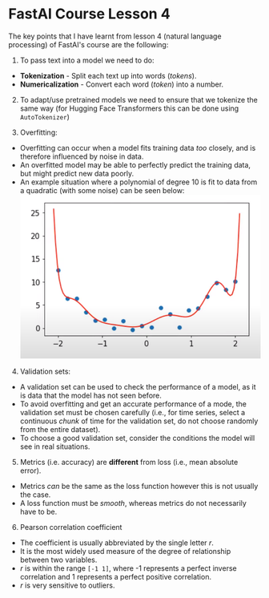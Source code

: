 # FastAI Course Lesson 4
The key points that I have learnt from lesson 4 (natural language processing) of FastAI's course are the following:
1. To pass text into a model we need to do:
* **Tokenization** - Split each text up into words (*tokens*).
* **Numericalization** - Convert each word (*token*) into a number.

2. To adapt/use pretrained models we need to ensure that we tokenize the same way (for Hugging Face Transformers this can be done using `AutoTokenizer`)

3. Overfitting:
* Overfitting can occur when a model fits training data *too* closely, and is therefore influenced by noise in data.
* An overfitted model may be able to perfectly predict the training data, but might predict new data poorly.
* An example situation where a polynomial of degree 10 is fit to data from a quadratic (with some noise) can be seen below:
![](/images/overfit_example.PNG "Example of Overfitting to a Dataset")

4. Validation sets:
* A validation set can be used to check the performance of a model, as it is data that the model has not seen before.
* To avoid overfitting and get an accurate performance of a mode, the validation set must be chosen carefully (i.e., for time series, select a continuous *chunk* of time for the validation set, do not choose randomly from the entire dataset).
* To choose a good validation set, consider the conditions the model will see in real situations.

5. Metrics (i.e. accuracy) are __different__ from loss (i.e., mean absolute error).
* Metrics *can* be the same as the loss function however this is not usually the case.
* A loss function must be *smooth*, whereas metrics do not necessarily have to be.

6. Pearson correlation coefficient
* The coefficient is usually abbreviated by the single letter *r*.
* It is the most widely used measure of the degree of relationship between two variables.
* *r* is within the range `[-1 1]`, where -1 represents a perfect inverse correlation and 1 represents a perfect positive correlation.
* *r* is very sensitive to outliers.
